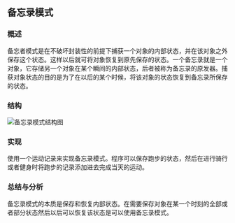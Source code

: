 ## 备忘录模式

### 概述
备忘者模式是在不破坏封装性的前提下捕获一个对象的内部状态，并在该对象之外保存这个状态。这样以后就可将对象恢复到原先保存的状态。一个备忘录就是一个对象，它存储另一个对象在某个瞬间的内部状态，后者被称为备忘录的原发器。捕获对象状态的目的是为了在以后的某个时候，将该对象的状态恢复到备忘录所保存的状态。

### 结构
![备忘录模式结构图](http://7u2eqw.com1.z0.glb.clouddn.com/备忘录模式结构图.png)

### 实现
使用一个运动记录来实现备忘录模式。程序可以保存跑步的状态，然后在进行骑行或者健身时将跑步的记录添加进去完成当天的运动。

### 总结与分析
备忘录模式的本质是保存和恢复内部状态。在需要保存对象在某一个时刻的全部或者部分状态然后以后可以恢复该状态是可以使用备忘录模式。
